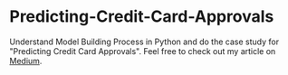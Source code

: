 # Predicting-Credit-Card-Approvals
Understand Model Building Process in Python and do the case study for "Predicting Credit Card Approvals". 
Feel free to check out my article on <a href="https://medium.com/@guanyinchen/how-to-implement-the-whole-data-science-process-97c557f1dbeb">Medium</a>.
